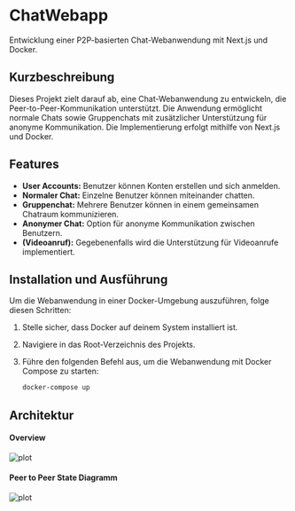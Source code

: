 # ChatWebapp

Entwicklung einer P2P-basierten Chat-Webanwendung mit Next.js und Docker.

## Kurzbeschreibung

Dieses Projekt zielt darauf ab, eine Chat-Webanwendung zu entwickeln, die Peer-to-Peer-Kommunikation unterstützt. Die Anwendung ermöglicht normale Chats sowie Gruppenchats mit zusätzlicher Unterstützung für anonyme Kommunikation. Die Implementierung erfolgt mithilfe von Next.js und Docker.

## Features

- **User Accounts:** Benutzer können Konten erstellen und sich anmelden.
- **Normaler Chat:** Einzelne Benutzer können miteinander chatten.
- **Gruppenchat:** Mehrere Benutzer können in einem gemeinsamen Chatraum kommunizieren.
- **Anonymer Chat:** Option für anonyme Kommunikation zwischen Benutzern.
- **(Videoanruf):** Gegebenenfalls wird die Unterstützung für Videoanrufe implementiert.

## Installation und Ausführung

Um die Webanwendung in einer Docker-Umgebung auszuführen, folge diesen Schritten:

1. Stelle sicher, dass Docker auf deinem System installiert ist.

2. Navigiere in das Root-Verzeichnis des Projekts.

3. Führe den folgenden Befehl aus, um die Webanwendung mit Docker Compose zu starten:

   ```bash
   docker-compose up

## Architektur
#### Overview
![plot](./images/Architecture.png)
#### Peer to Peer State Diagramm
![plot](./images/p2p-state-diagramm.png)
